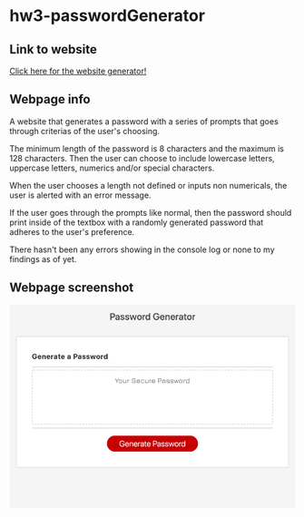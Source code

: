 # hw3-passwordGenerator

## Link to website
[Click here for the website generator!](https://jsoomie.github.io/hw3-passwordGenerator/ "Password Generator")

## Webpage info

A website that generates a password with a series of prompts that goes through criterias of the user's choosing. 

The minimum length of the password is 8 characters and the maximum is 128 characters. Then the user can choose to include lowercase letters, uppercase letters, numerics and/or special characters. 

When the user chooses a length not defined or inputs non numericals, the user is alerted with an error message. 

If the user goes through the prompts like normal, then the password should print inside of the textbox with a randomly generated password that adheres to the user's preference. 

There hasn't been any errors showing in the console log or none to my findings as of yet. 

## Webpage screenshot
![image of webpage](password-gen.png "pw gen webpage")
